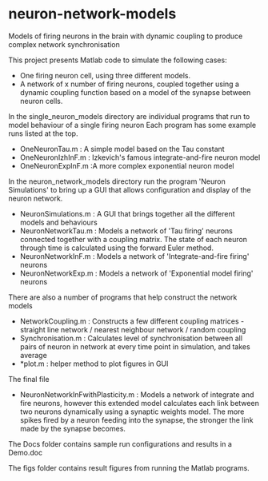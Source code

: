 # neuron-network-models
Models of firing neurons in the brain with dynamic coupling to produce complex network synchronisation


This project presents Matlab code to simulate the following cases:
- One firing neuron cell, using three different models.
- A network of x number of firing neurons, coupled together using a dynamic coupling function based on a model of the synapse between neuron cells.


In the single_neuron_models directory are individual programs that run to model behaviour of a single firing neuron
Each program has some example runs listed at the top.

- OneNeuronTau.m : A simple model based on the Tau constant
- OneNeuronIzhInF.m : Izkevich's famous integrate-and-fire neuron model
- OneNeuronExpInF.m  :A more complex exponential neuron model

In the neuron_network_models directory run the program 'Neuron Simulations' to bring up a GUI that allows configuration and display of the neuron network.

- NeuronSimulations.m : A GUI that brings together all the different models and behaviours
- NeuronNetworkTau.m : Models a network of 'Tau firing' neurons connected together with a coupling matrix. The state of each neuron through time is calculated using the forward Euler method.
- NeuronNetworkInF.m : Models a network of 'Integrate-and-fire firing' neurons 
- NeuronNetworkExp.m : Models a network of 'Exponential model firing' neurons 

There are also a number of programs that help construct the network models
- NetworkCoupling.m : Constructs a few different coupling matrices - straight line network / nearest neighbour network / random coupling
- Synchronisation.m : Calculates level of synchronisation between all pairs of neuron in network at every time point in simulation, and takes average
- *plot.m : helper method to plot figures in GUI

The final file
- NeuronNetworkInFwithPlasticity.m : Models a network of integrate and fire neurons, however this extended model calculates each link between two neurons dynamically using a synaptic weights model. The more spikes fired by a neuron feeding into the synapse, the stronger the link made by the synapse becomes.


The Docs folder contains sample run configurations and results in a Demo.doc

The figs folder contains result figures from running the Matlab programs.
